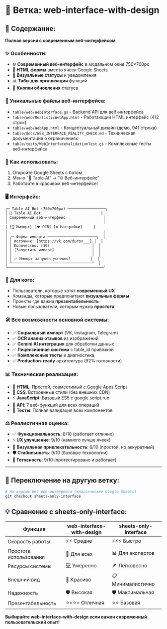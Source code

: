 # 🌟 Ветка: web-interface-with-design

## 📱 Содержание:
**Полная версия с современным веб-интерфейсом**

### ✨ Особенности:
- 🌐 **Современный веб-интерфейс** в модальном окне 750×700px
- 📝 **HTML формы** вместо ячеек Google Sheets  
- 🎨 **Визуальные статусы** и уведомления
- 📊 **Табы для организации** функций
- 🔄 **Кнопки обновления** статуса

### 📁 Уникальные файлы веб-интерфейса:
- `table/web/WebInterface.gs` - Backend API для веб-интерфейса
- `table/web/RealisticWebApp.html` - Работающий HTML интерфейс (412 строк)
- `table/web/WebApp.html` - Концептуальный дизайн (демо, 941 строка)
- `table/docs/WEB_INTERFACE_REALITY_CHECK.md` - Техническая документация о ограничениях
- `table/tests/WebInterfaceValidationTest.gs` - Комплексные тесты веб-интерфейса

### 🚀 Как использовать:
1. Откройте Google Sheets с ботом
2. Меню "🤖 Table AI" → "🌐 Веб-интерфейс"
3. Работайте в красивом веб-интерфейсе!

### 🖥️ Интерфейс:
```
┌─ Table AI Bot (750×700px) ─────────────────┐
│ 🤖 Table AI Bot                           │
│ Современный веб-интерфейс                 │
│                                           │
│ [📱 Импорт] [👁️ OCR] [⚙️ Настройки]     │
│                                           │
│ ┌─ Форма импорта ──────────────────────┐  │
│ │ Источник: [https://vk.com/durov___] │  │
│ │ Количество: [10]                   │  │  
│ │ [Запустить импорт]                 │  │
│ │                                    │  │
│ │ ✅ Импорт запущен успешно!         │  │
│ └────────────────────────────────────┘  │
└───────────────────────────────────────────┘
```

### 🎯 Для кого:
- Пользователи, которые хотят **современный UX**
- Команды, которые предпочитают **визуальные формы**  
- Проекты где важна **презентабельность**
- Новые пользователи, которым нужна **простота**

### 🛠️ Все возможности основной системы:
- ✅ **Социальный импорт** (VK, Instagram, Telegram)
- ✅ **OCR анализ отзывов** из изображений
- ✅ **Gemini AI интеграция** для обработки данных
- ✅ **Лицензионная система** с table_id привязкой
- ✅ **Комплексные тесты** и диагностика
- ✅ **Production-ready** архитектура (92% готовности)

### 📊 Техническая реализация:
- 🎨 **HTML**: Простой, совместимый с Google Apps Script
- 🎯 **CSS**: Встроенные стили (без внешних CDN)
- ⚡ **JavaScript**: Базовый ES5 с google.script.run
- 🔄 **API**: 7 веб-функций для всех операций
- 🧪 **Тесты**: Полная валидация всех компонентов

### ⚖️ Реалистичная оценка:
- ✅ **Функциональность**: 8/10 (работает отлично)
- ⚡ **UX улучшение**: 9/10 (намного лучше ячеек)  
- 🎨 **Визуальная привлекательность**: 6/10 (простой, но аккуратный)
- 🛡️ **Стабильность**: 9/10 (базовые технологии)
- 🚀 **Готовность**: 9/10 (протестировано и работает)

---

## 🔄 Переключение на другую ветку:
```bash
# На версию без веб-интерфейса (классические Google Sheets)
git checkout sheets-only-interface
```

## 💡 Сравнение с sheets-only-interface:
| Функция | web-interface-with-design | sheets-only-interface |
|---------|---------------------------|----------------------|
| Скорость работы | ⚡⚡ Средне | ⚡⚡⚡ Быстро |
| Простота использования | 🎯 Для всех | 📊 Для экспертов |
| Ресурсы системы | 💻 Умеренно | 🪶 Легковесно |
| Внешний вид | 🎨 Красиво | 📋 Минималистично |
| Надежность | 🛡️ Высокая | 🛡️ Максимальная |
| Презентабельность | ⭐⭐⭐⭐ Отличная | ⭐⭐ Базовая |

**Выбирайте web-interface-with-design если важен современный пользовательский опыт!**